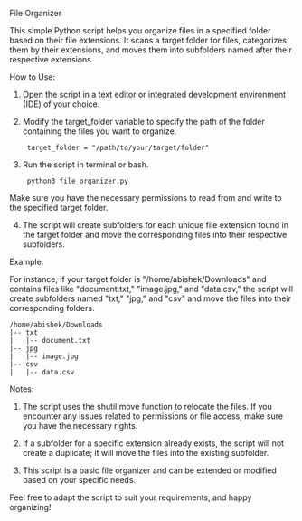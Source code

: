File Organizer



This simple Python script helps you organize files in a specified folder based on their file extensions. It scans a target folder for files, categorizes them by their extensions, and moves them into subfolders named after their respective extensions.


How to Use:

1. Open the script in a text editor or integrated development environment (IDE) of your choice.

2. Modify the target_folder variable to specify the path of the folder containing the files you want to organize.

        target_folder = "/path/to/your/target/folder"

3. Run the script in terminal or bash.

        python3 file_organizer.py

  Make sure you have the necessary permissions to read from and write to the specified target folder.

4. The script will create subfolders for each unique file extension found in the target folder and move the corresponding files into their respective subfolders.


Example:

For instance, if your target folder is "/home/abishek/Downloads" and contains files like "document.txt," "image.jpg," and "data.csv," the script will create subfolders named "txt," "jpg," and "csv" and move the files into their corresponding folders.

    /home/abishek/Downloads
    |-- txt
    |   |-- document.txt
    |-- jpg
    |   |-- image.jpg
    |-- csv
    |   |-- data.csv


Notes:

1. The script uses the shutil.move function to relocate the files. If you encounter any issues related to permissions or file access, make sure you have the necessary rights.

2. If a subfolder for a specific extension already exists, the script will not create a duplicate; it will move the files into the existing subfolder.

3. This script is a basic file organizer and can be extended or modified based on your specific needs.

Feel free to adapt the script to suit your requirements, and happy organizing!
